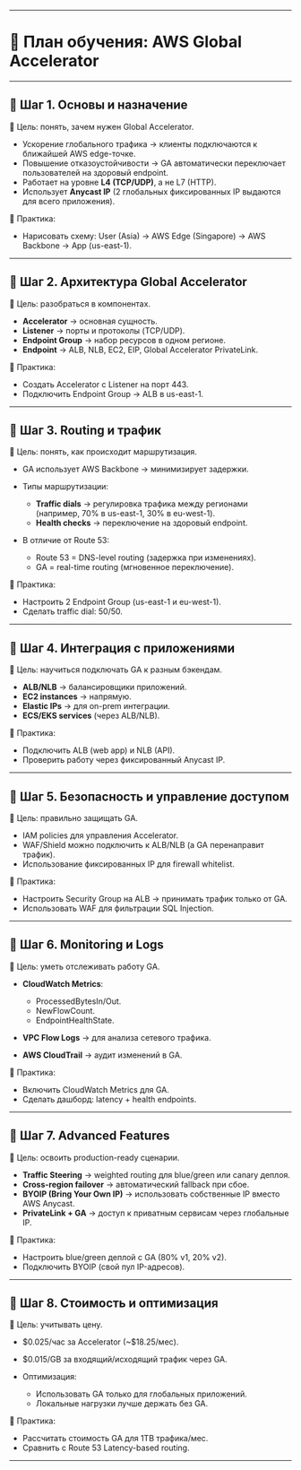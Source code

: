 
---

# 📍 План обучения: AWS Global Accelerator

---

## 🔹 Шаг 1. Основы и назначение

🎯 Цель: понять, зачем нужен Global Accelerator.

* Ускорение глобального трафика → клиенты подключаются к ближайшей AWS edge-точке.
* Повышение отказоустойчивости → GA автоматически переключает пользователей на здоровый endpoint.
* Работает на уровне **L4 (TCP/UDP)**, а не L7 (HTTP).
* Использует **Anycast IP** (2 глобальных фиксированных IP выдаются для всего приложения).

📌 Практика:

* Нарисовать схему:
  User (Asia) → AWS Edge (Singapore) → AWS Backbone → App (us-east-1).

---

## 🔹 Шаг 2. Архитектура Global Accelerator

🎯 Цель: разобраться в компонентах.

* **Accelerator** → основная сущность.
* **Listener** → порты и протоколы (TCP/UDP).
* **Endpoint Group** → набор ресурсов в одном регионе.
* **Endpoint** → ALB, NLB, EC2, EIP, Global Accelerator PrivateLink.

📌 Практика:

* Создать Accelerator с Listener на порт 443.
* Подключить Endpoint Group → ALB в us-east-1.

---

## 🔹 Шаг 3. Routing и трафик

🎯 Цель: понять, как происходит маршрутизация.

* GA использует AWS Backbone → минимизирует задержки.
* Типы маршрутизации:

  * **Traffic dials** → регулировка трафика между регионами (например, 70% в us-east-1, 30% в eu-west-1).
  * **Health checks** → переключение на здоровый endpoint.
* В отличие от Route 53:

  * Route 53 = DNS-level routing (задержка при изменениях).
  * GA = real-time routing (мгновенное переключение).

📌 Практика:

* Настроить 2 Endpoint Group (us-east-1 и eu-west-1).
* Сделать traffic dial: 50/50.

---

## 🔹 Шаг 4. Интеграция с приложениями

🎯 Цель: научиться подключать GA к разным бэкендам.

* **ALB/NLB** → балансировщики приложений.
* **EC2 instances** → напрямую.
* **Elastic IPs** → для on-prem интеграции.
* **ECS/EKS services** (через ALB/NLB).

📌 Практика:

* Подключить ALB (web app) и NLB (API).
* Проверить работу через фиксированный Anycast IP.

---

## 🔹 Шаг 5. Безопасность и управление доступом

🎯 Цель: правильно защищать GA.

* IAM policies для управления Accelerator.
* WAF/Shield можно подключить к ALB/NLB (а GA перенаправит трафик).
* Использование фиксированных IP для firewall whitelist.

📌 Практика:

* Настроить Security Group на ALB → принимать трафик только от GA.
* Использовать WAF для фильтрации SQL Injection.

---

## 🔹 Шаг 6. Monitoring и Logs

🎯 Цель: уметь отслеживать работу GA.

* **CloudWatch Metrics**:

  * ProcessedBytesIn/Out.
  * NewFlowCount.
  * EndpointHealthState.
* **VPC Flow Logs** → для анализа сетевого трафика.
* **AWS CloudTrail** → аудит изменений в GA.

📌 Практика:

* Включить CloudWatch Metrics для GA.
* Сделать дашборд: latency + health endpoints.

---

## 🔹 Шаг 7. Advanced Features

🎯 Цель: освоить production-ready сценарии.

* **Traffic Steering** → weighted routing для blue/green или canary деплоя.
* **Cross-region failover** → автоматический fallback при сбое.
* **BYOIP (Bring Your Own IP)** → использовать собственные IP вместо AWS Anycast.
* **PrivateLink + GA** → доступ к приватным сервисам через глобальные IP.

📌 Практика:

* Настроить blue/green деплой с GA (80% v1, 20% v2).
* Подключить BYOIP (свой пул IP-адресов).

---

## 🔹 Шаг 8. Стоимость и оптимизация

🎯 Цель: учитывать цену.

* \$0.025/час за Accelerator (\~\$18.25/мес).
* \$0.015/GB за входящий/исходящий трафик через GA.
* Оптимизация:

  * Использовать GA только для глобальных приложений.
  * Локальные нагрузки лучше держать без GA.

📌 Практика:

* Рассчитать стоимость GA для 1TB трафика/мес.
* Сравнить с Route 53 Latency-based routing.

---
